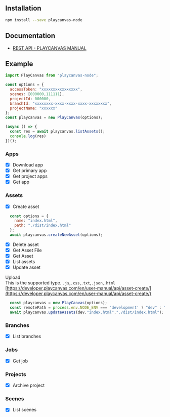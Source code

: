 
## Installation
```bash
npm install --save playcanvas-node
```

## Documentation

- [REST API - PLAYCANVAS MANUAL](https://developer.playcanvas.com/en/user-manual/api/)


## Example

```javascript
import PlayCanvas from "playcanvas-node";

const options = {
  accessToken: "xxxxxxxxxxxxxxxx",
  scenes: [000000,111111],
  projectId: 000000,
  branchId: "xxxxxxxx-xxxx-xxxx-xxxx-xxxxxxxx",
  projectName: "xxxxxx"
};
const playcanvas = new PlayCanvas(options);

(async () => {
  const res = await playcanvas.listAssets();
  console.log(res)
})();

```

### Apps

- [x] Download app
- [x] Get primary app
- [x] Get project apps
- [x] Get app

### Assets

- [x] Create asset

```javascript
  const options = {
    name: "index.html",
    path: "./dist/index.html"
  };
  await playcanvas.createNewAsset(options);
```

- [x] Delete asset
- [x] Get Asset File
- [x] Get Asset
- [x] List assets
- [x] Update asset

Upload  
This is the supported type. 
`.js`,`.css`,`.txt`,`.json`,`.html`
[https://developer.playcanvas.com/en/user-manual/api/asset-create/](https://developer.playcanvas.com/en/user-manual/api/asset-create/)

```javascript
  const playcanvas = new PlayCanvas(options);
  const remotePath = process.env.NODE_ENV === 'development' ? "dev" : "build"
  await playcanvas.updateAssets(dev,"index.html","./dist/index.html");
```

### Branches

- [x] List branches

### Jobs

- [x] Get job
  
### Projects

- [x] Archive project

### Scenes

- [x] List scenes
